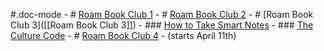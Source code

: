 #.doc-mode
    - # [Roam Book Club 1](https://roamresearch.com/#/app/roam-book-club)
    - # [Roam Book Club 2](https://roamresearch.com/#/app/roam-book-club-2)
    - # [Roam Book Club 3]([[Roam Book Club 3]])
        - ### [How to Take Smart Notes](https://roamresearch.com/#/app/RBC3-How-To-Take-Smart-Notes)
        - ### [The Culture Code](https://roamresearch.com/#/app/RBC3-The-Culture-Code)
    - # [Roam Book Club 4](https://roamresearch.typeform.com/to/adiOzQqR)
        - (starts April 11th)
